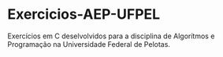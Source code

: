 # Exercicios-AEP-UFPEL
 Exercícios em C deselvolvidos para a disciplina de Algorítmos e Programação na Universidade Federal de Pelotas.
